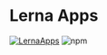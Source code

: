 # Lerna Apps

[![LernaApps](https://circleci.com/gh/fyodorvi/lerna-apps.svg?style=shield)](https://circleci.com/gh/circleci/circleci-docs)
![npm](https://img.shields.io/npm/v/lerna-apps)
